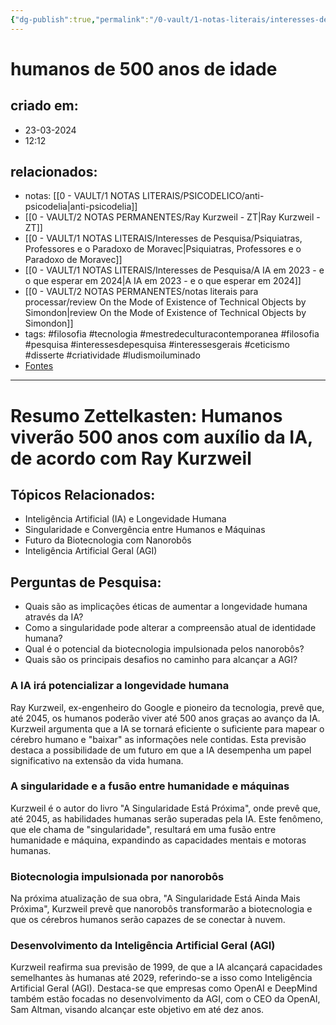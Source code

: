 ```yaml
---
{"dg-publish":true,"permalink":"/0-vault/1-notas-literais/interesses-de-pesquisa/humanos-de-500-anos-de-idade/","tags":["filosofia","tecnologia","mestredeculturacontemporanea","pesquisa","interessesdepesquisa","interessesgerais","ceticismo","disserte","criatividade","ludismoiluminado"],"dgHomeLink":true,"dgShowLocalGraph":true,"dgShowFileTree":true,"dgEnableSearch":true,"noteIcon":""}
---
```


# humanos de 500 anos de idade

## criado em: 
- 23-03-2024
- 12:12
## relacionados:
- notas: [[0 - VAULT/1 NOTAS LITERAIS/PSICODELICO/anti-psicodelia\|anti-psicodelia]]
- [[0 - VAULT/2 NOTAS PERMANENTES/Ray Kurzweil - ZT\|Ray Kurzweil - ZT]]
- [[0 - VAULT/1 NOTAS LITERAIS/Interesses de Pesquisa/Psiquiatras, Professores e o Paradoxo de Moravec\|Psiquiatras, Professores e o Paradoxo de Moravec]]
- [[0 - VAULT/1 NOTAS LITERAIS/Interesses de Pesquisa/A IA em 2023 - e o que esperar em 2024\|A IA em 2023 - e o que esperar em 2024]]
- [[0 - VAULT/2 NOTAS PERMANENTES/notas literais para processar/review On the Mode of Existence of Technical Objects by Simondon\|review On the Mode of Existence of Technical Objects by Simondon]]
- tags: #filosofia #tecnologia #mestredeculturacontemporanea #filosofia #pesquisa #interessesdepesquisa #interessesgerais #ceticismo #disserte #criatividade #ludismoiluminado
- [Fontes](https://1ft.io/proxy?q=https://www.estadao.com.br/link/cultura-digital/ray-kurzweil-longevidade-humana-inteligencia-artificial/#amp_tf=De%2520%25251%2524s&aoh=17107048923464&csi=0&referrer=https%253A%252F%252Fwww.google.com&ampshare=https%253A%252F%252Fwww.estadao.com.br%252Flink%252Fcultura-digital%252Fray-kurzweil-longevidade-humana-inteligencia-artificial%252F)
---

# Resumo Zettelkasten: Humanos viverão 500 anos com auxílio da IA, de acordo com Ray Kurzweil

## Tópicos Relacionados:
- Inteligência Artificial (IA) e Longevidade Humana
- Singularidade e Convergência entre Humanos e Máquinas
- Futuro da Biotecnologia com Nanorobôs
- Inteligência Artificial Geral (AGI)

## Perguntas de Pesquisa:
- Quais são as implicações éticas de aumentar a longevidade humana através da IA?
- Como a singularidade pode alterar a compreensão atual de identidade humana?
- Qual é o potencial da biotecnologia impulsionada pelos nanorobôs?
- Quais são os principais desafios no caminho para alcançar a AGI?

### A IA irá potencializar a longevidade humana
Ray Kurzweil, ex-engenheiro do Google e pioneiro da tecnologia, prevê que, até 2045, os humanos poderão viver até 500 anos graças ao avanço da IA. Kurzweil argumenta que a IA se tornará eficiente o suficiente para mapear o cérebro humano e "baixar" as informações nele contidas. Esta previsão destaca a possibilidade de um futuro em que a IA desempenha um papel significativo na extensão da vida humana.

### A singularidade e a fusão entre humanidade e máquinas
Kurzweil é o autor do livro "A Singularidade Está Próxima", onde prevê que, até 2045, as habilidades humanas serão superadas pela IA. Este fenômeno, que ele chama de "singularidade", resultará em uma fusão entre humanidade e máquina, expandindo as capacidades mentais e motoras humanas.

### Biotecnologia impulsionada por nanorobôs
Na próxima atualização de sua obra, "A Singularidade Está Ainda Mais Próxima", Kurzweil prevê que nanorobôs transformarão a biotecnologia e que os cérebros humanos serão capazes de se conectar à nuvem.

### Desenvolvimento da Inteligência Artificial Geral (AGI)
Kurzweil reafirma sua previsão de 1999, de que a IA alcançará capacidades semelhantes às humanas até 2029, referindo-se a isso como Inteligência Artificial Geral (AGI). Destaca-se que empresas como OpenAI e DeepMind também estão focadas no desenvolvimento da AGI, com o CEO da OpenAI, Sam Altman, visando alcançar este objetivo em até dez anos.
